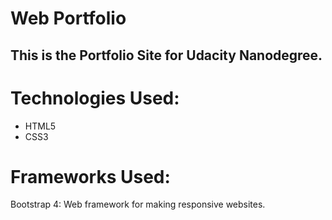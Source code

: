 # Web Portfolio

This is the Portfolio Site for Udacity Nanodegree.
---
# Technologies Used:

* HTML5
* CSS3

# Frameworks Used:

Bootstrap 4: Web framework for making responsive websites.
